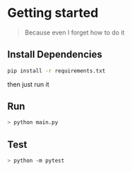 # Getting started

> Because even I forget how to do it

## Install Dependencies

```bash
pip install -r requirements.txt
```

then just run it

## Run

```bash
> python main.py
```

## Test

```bash
> python -m pytest
```
